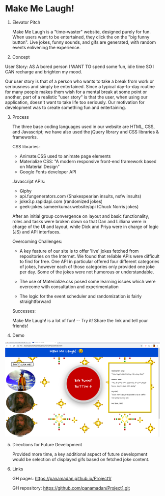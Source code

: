 # Make Me Laugh!

1. Elevator Pitch


    Make Me Laugh is a "time-waster" website, designed purely for fun. When users want to be entertained, they click the on the "big funny button". Live jokes, funny sounds, and gifs are generated, with random events enlivening the experience.

2. Concept

User Story:
    AS A    bored person
I WANT TO   spend some fun, idle time
 SO I CAN   recharge and brighten my mood.
 
Our user story is that of a person who wants to take a break from work or seriousness and simply be entertained. Since a typical day-to-day routine for many people makes them wish for a mental break at some point or another, part of a realistic "user story" is that the user, when using our application, doesn't want to take life too seriously. Our motivation for development was to create something fun and entertaining.

3. Process

    The three base coding languages used in our website are HTML, CSS, and Javascript; we have also used the jQuery library and CSS libraries & frameworks.

    CSS libraries: 
    - Animate.CSS used to animate page elements
    - Materialize CSS: "A modern responsive front-end framework based on Material Design"
    - Google Fonts developer API

    Javascript APIs:
    - Giphy 
    - api.fungenerators.com (Shakespearian insults, nsfw insults)
    - joke3.p.rapidapi.com (randomized jokes)
    - geek-jokes.sameerkumar.website/api (Chuck Norris jokes)

    After an initial group convergence on layout and basic functionality, roles and tasks were broken down so that Dan and Lilliana were in charge of the UI and layout, while Dick and Priya were in charge of logic (JS) and API interfaces.

    Overcoming Challenges:
    
    - A key feature of our site is to offer 'live' jokes fetched from repositories on the Internet.  We found that reliable APIs were difficult to find for free. One API in particular offered four different categories of jokes, however each of those categories only provided one joke per day. Some of the jokes were not humorous or understandable.

    - The use of Materialize.css posed some learning issues which were overcome with consultation and experimentation
    
    - The logic for the event scheduler and randomization is fairly straightforward

    Successes:
    
     Make Me Laugh! is a lot of fun! -- Try it!  Share the link and tell your friends!  

4. Demo


![App Screenshot](readmescreenshot.png "Picture of Website")


5. Directions for Future Development

    Provided more time, a key additional aspect of future development would be selection of displayed gifs based on fetched joke content.   

6. Links

    GH pages: <https://panamadan.github.io/Project1/>

    GH repository: <https://github.com/panamadan/Project1.git>

